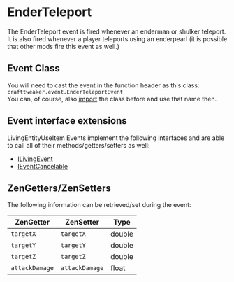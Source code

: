 # EnderTeleport

The EnderTeleport event is fired whenever an enderman or shulker teleport.  
It is also fired whenever a player teleports using an enderpearl (it is possible that other mods fire this event as well.)

## Event Class
You will need to cast the event in the function header as this class:  
`crafttweaker.event.EnderTeleportEvent`  
You can, of course, also [import](/AdvancedFunctions/Import) the class before and use that name then.

## Event interface extensions
LivingEntityUseItem Events implement the following interfaces and are able to call all of their methods/getters/setters as well:

- [ILivingEvent](ILivingEvent)
- [IEventCancelable](IEventCancelable)


## ZenGetters/ZenSetters
The following information can be retrieved/set during the event:

| ZenGetter       | ZenSetter       | Type       |
|-----------------|-----------------|------------|
| `targetX`       | `targetX`       | double     |
| `targetY`       | `targetY`       | double     |
| `targetZ`       | `targetZ`       | double     |
| `attackDamage`  | `attackDamage`  | float      |